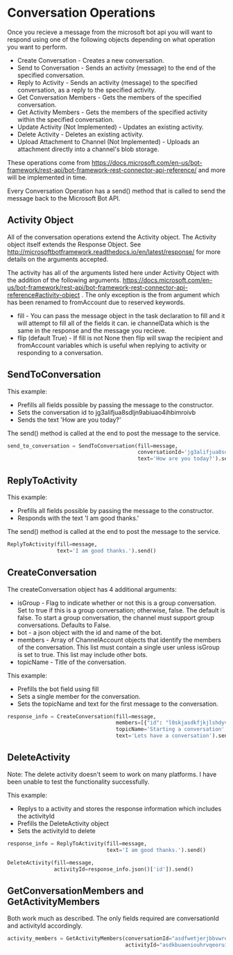 # Conversation Operations
Once you recieve a message from the microsoft bot api you will want to respond using one of the following objects depending on what operation you want to perform.

* Create Conversation - Creates a new conversation.
* Send to Conversation - Sends an activity (message) to the end of the specified conversation.
* Reply to Activity - Sends an activity (message) to the specified conversation, as a reply to the specified activity.
* Get Conversation Members - Gets the members of the specified conversation.
* Get Activity Members - Gets the members of the specified activity within the specified conversation.
* Update Activity (Not Implemented) - Updates an existing activity.
* Delete Activity - Deletes an existing activity.
* Upload Attachment to Channel (Not Implemented) - Uploads an attachment directly into a channel's blob storage.

These operations come from https://docs.microsoft.com/en-us/bot-framework/rest-api/bot-framework-rest-connector-api-reference/ and more will be implemented in time.
 
Every Conversation Operation has a send() method that is called to send the message back to the Microsoft Bot API.


## Activity Object
All of the conversation operations extend the Activity object. The Activity object itself extends the Response Object. See http://microsoftbotframework.readthedocs.io/en/latest/response/ for more details on the arguments accepted.

The activity has all of the arguments listed here under Activity Object with the addition of the following arguments. https://docs.microsoft.com/en-us/bot-framework/rest-api/bot-framework-rest-connector-api-reference#activity-object . The only exception is the from argument which has been renamed to fromAccount due to reserved keywords.

* fill - You can pass the message object in the task declaration to fill and it will attempt to fill all of the fields it can. ie channelData which is the same in the response and the message you recieve.
* flip (default True) - If fill is not None then flip will swap the recipient and fromAccount variables which is useful when replying to activity or responding to a conversation.
  

## SendToConversation
This example:

* Prefills all fields possible by passing the message to the constructor.
* Sets the conversation id to jg3alifjua8sdljn9abiuao4ihbimroivb
* Sends the text 'How are you today?'

The send() method is called at the end to post the message to the service. 

```python
send_to_conversation = SendToConversation(fill=message,
                                          conversationId='jg3alifjua8sdljn9abiuao4ihbimroivb',
                                          text='How are you today?').send()
```

## ReplyToActivity
This example:

* Prefills all fields possible by passing the message to the constructor.
* Responds with the text 'I am good thanks.'

The send() method is called at the end to post the message to the service. 

```python
ReplyToActivity(fill=message,
                text='I am good thanks.').send()
```

## CreateConversation
The createConversation object has 4 additional arguments:

* isGroup - Flag to indicate whether or not this is a group conversation. Set to true if this is a group conversation; otherwise, false. The default is false. To start a group conversation, the channel must support group conversations. Defaults to False.
* bot - a json object with the id and name of the bot.
* members - Array of ChannelAccount objects that identify the members of the conversation. This list must contain a single user unless isGroup is set to true. This list may include other bots.
* topicName - Title of the conversation.

This example:

* Prefills the bot field using fill
* Sets a single member for the conversation.
* Sets the topicName and text for the first message to the conversation.

```python
response_info = CreateConversation(fill=message,
                                   members=[{"id": "l0skjasdkfjkjlshdyvoiunbqiewur"}],
                                   topicName='Starting a conversation',
                                   text='Lets have a conversation').send()
```

## DeleteActivity
Note: The delete activity doesn't seem to work on many platforms. I have been unable to test the functionality successfully.

This example:

* Replys to a activity and stores the response information which includes the activityId
* Prefills the DeleteActivity object
* Sets the activityId to delete

```python
response_info = ReplyToActivity(fill=message,
                                text='I am good thanks.').send()

DeleteActivity(fill=message,
               activityId=response_info.json()['id']).send()
```

## GetConversationMembers and GetActivityMembers
Both work much as described. The only fields required are conversationId and activityId accordingly.

```python
activity_members = GetActivityMembers(conversationId="asdfwetjerjbbvwre",
                                      activityId="asdkbuaeniouhrvqeoruih").send()
```
